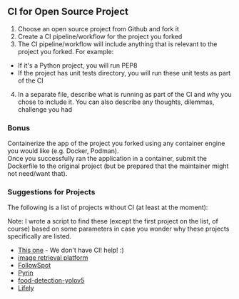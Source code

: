 ## CI for Open Source Project

1. Choose an open source project from Github and fork it
2. Create a CI pipeline/workflow for the project you forked
3. The CI pipeline/workflow will include anything that is relevant to the project you forked. For example:
  * If it's a Python project, you will run PEP8
  * If the project has unit tests directory, you will run these unit tests as part of the CI
4. In a separate file, describe what is running as part of the CI and why you chose to include it. You can also describe any thoughts, dilemmas, challenge you had

### Bonus

Containerize the app of the project you forked using any container engine you would like (e.g. Docker, Podman).<br>
Once you successfully ran the application in a container, submit the Dockerfile to the original project (but be prepared that the maintainer might not need/want that).

### Suggestions for Projects

The following is a list of projects without CI (at least at the moment):

Note: I wrote a script to find these (except the first project on the list, of course) based on some parameters in case you wonder why these projects specifically are listed.

* [This one](https://github.com/bregman-arie/devops-exercises) - We don't have CI! help! :)
* [image retrieval platform](https://github.com/skx6/image_retrieval_platform)
* [FollowSpot](https://github.com/jenbrissman/FollowSpot)
* [Pyrin](https://github.com/mononobi/pyrin)
* [food-detection-yolov5](https://github.com/lannguyen0910/food-detection-yolov5)
* [Lifely](https://github.com/sagnik1511/Lifely)
